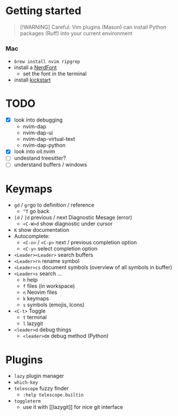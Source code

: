# Getting started
>[!WARNING] Careful: Vim plugins (Mason) can install Python packages (Ruff) into your current environment
### Mac

- `brew install nvim ripgrep`
- install a [NerdFont](https://www.nerdfonts.com/#home)
	- set the font in the terminal
- install [kickstart](https://github.com/nvim-lua/kickstart.nvim)

# TODO
- [x] look into debugging
	- nvim-dap
	- nvim-dap-ui
	- nvim-dap-virtual-text
	- nvim-dap-python
- [x] look into oil.nvim
- [ ] undestand treesitter?
- [ ] understand buffers / windows
# Keymaps

- `gd` / `gr`go to definition / reference
	- `^T` go back
- `[d` / `]d` previous / next Diagnostic Mesage (error)
	- `<C-W>d` show diagnostic under cursor
- `K` show documentation
- Autocomplete:
	- `<C-n>` / `<C-p>` next / previous completion option
	- `<C-y>` select completion option
- `<Leader><Leader>` search buffers
- `<Leader>rn` rename symbol
- `<Leader>cs` document symbols (overview of all symbols in buffer)
- `<Leader>s` search ...
	- `h` help
	- `f` files (in workspace)
	- `n` Neovim files
	- `k` keymaps
	- `s` symbols (emojis, Icons)
- `<C-t>` Toggle
	- `t` terminal
	- `l` lazygit
- `<leader>d` debug things
	- `<leader>dm` debug method (Python)
# Plugins
- `lazy` plugin manager
- `which-key`
- `telescope` fuzzy finder
	- `:help telescope.builtin`
- `toggleterm`
	- use it with [[lazygit]] for nice git interface